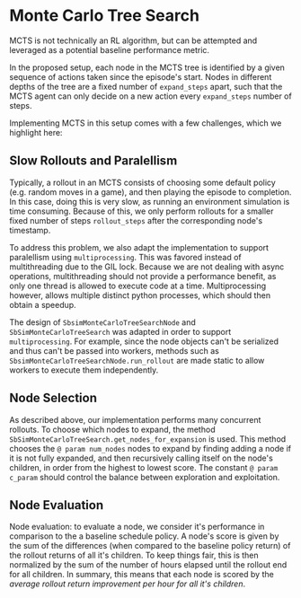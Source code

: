 # Monte Carlo Tree Search

MCTS is not technically an RL algorithm, but can be attempted and leveraged as a potential baseline performance metric.

In the proposed setup, each node in the MCTS tree is identified by a given sequence of actions taken since the episode's start. Nodes in different depths of the tree are a fixed number of `expand_steps` apart, such that the MCTS agent can only decide on a new action every `expand_steps` number of steps.

Implementing MCTS in this setup comes with a few challenges, which we highlight here:

## Slow Rollouts and Paralellism

Typically, a rollout in an MCTS consists of choosing some default policy (e.g. random moves in a game), and then playing the episode to completion. In this case, doing this is very slow, as running an environment simulation is time consuming. Because of this, we only perform rollouts for a smaller fixed number of steps `rollout_steps` after the corresponding node's timestamp.

To address this problem, we also adapt the implementation to support paralellism using `multiprocessing`. This was favored instead of multithreading due to the GIL lock. Because we are not dealing with async operations, multithreading should not provide a performance benefit, as only one thread is allowed to execute code at a time. Multiprocessing however, allows multiple distinct python processes, which should then obtain a speedup.

The design of `SbsimMonteCarloTreeSearchNode` and `SbSimMonteCarloTreeSearch` was adapted in order to support `multiprocessing`. For example, since the node objects can't be serialized and thus can't be passed into workers, methods such as `SbsimMonteCarloTreeSearchNode.run_rollout` are made static to allow workers to execute them independently.

## Node Selection

As described above, our implementation performs many concurrent rollouts. To choose which nodes to expand, the method `SbSimMonteCarloTreeSearch.get_nodes_for_expansion` is used. This method chooses the `@ param num_nodes` nodes to expand by finding adding a node if it is not fully expanded, and then recursively calling itself on the node's children, in order from the highest to lowest score. The constant `@ param c_param` should control the balance between exploration and exploitation.

## Node Evaluation

Node evaluation: to evaluate a node, we consider it's performance in comparison to the a baseline schedule policy. A node's score is given by the sum of the differences (when compared to the baseline policy return) of the rollout returns of all it's children. To keep things fair, this is then normalized by the sum of the number of hours elapsed until the rollout end for all children. In summary, this means that each node is scored by the *average rollout return improvement per hour for all it's children*.